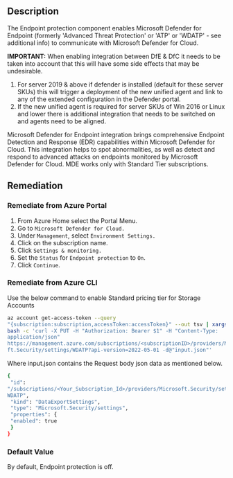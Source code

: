 ## Description

The Endpoint protection component enables Microsoft Defender for Endpoint (formerly 'Advanced Threat Protection' or 'ATP' or 'WDATP' - see additional info) to communicate with Microsoft Defender for Cloud.

**IMPORTANT:** When enabling integration between DfE & DfC it needs to be taken into account that this will have some side effects that may be undesirable.

1. For server 2019 & above if defender is installed (default for these server SKUs) this will trigger a deployment of the new unified agent and link to any of the extended configuration in the Defender portal.
2. If the new unified agent is required for server SKUs of Win 2016 or Linux and lower there is additional integration that needs to be switched on and agents need to be aligned.

Microsoft Defender for Endpoint integration brings comprehensive Endpoint Detection and Response (EDR) capabilities within Microsoft Defender for Cloud. This integration helps to spot abnormalities, as well as detect and respond to advanced attacks on endpoints monitored by Microsoft Defender for Cloud. MDE works only with Standard Tier subscriptions.

## Remediation

### Remediate from Azure Portal

1. From Azure Home select the Portal Menu.
2. Go to `Microsoft Defender for Cloud.`
3. Under `Management`, select `Environment Settings.`
4. Click on the subscription name.
5. Click `Settings & monitoring.`
6. Set the `Status` for `Endpoint protection` to `On`.
7. Click `Continue`.

### Remediate from Azure CLI

Use the below command to enable Standard pricing tier for Storage Accounts

```bash
az account get-access-token --query
"{subscription:subscription,accessToken:accessToken}" --out tsv | xargs -L1
bash -c 'curl -X PUT -H "Authorization: Bearer $1" -H "Content-Type:
application/json"
https://management.azure.com/subscriptions/<subscriptionID>/providers/Microso
ft.Security/settings/WDATP?api-version=2022-05-01 -d@"input.json"'
```

Where input.json contains the Request body json data as mentioned below.

```bash
{
 "id":
"/subscriptions/<Your_Subscription_Id>/providers/Microsoft.Security/settings/
WDATP",
 "kind": "DataExportSettings",
 "type": "Microsoft.Security/settings",
 "properties": {
 "enabled": true
 }
}
```

### Default Value

By default, Endpoint protection is off.

